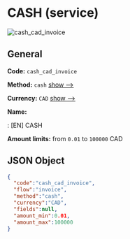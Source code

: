 
# CASH (service) 
![cash_cad_invoice](https://static.openfintech.io/payment_methods/cash_cad_invoice/logo.svg?w=400&c=v0.59.26#w200)  

## General 
 
**Code:** `cash_cad_invoice` 
 
**Method:** `cash` 
 [show -->](/payment-methods/cash/) 
 
**Currency:** `CAD` [show -->](/currencies/CAD/) 
 
**Name:** 
 
:	[EN] CASH 
 
**Amount limits:** from `0.01` to `100000` CAD 

## JSON Object 

```json
{
  "code":"cash_cad_invoice",
  "flow":"invoice",
  "method":"cash",
  "currency":"CAD",
  "fields":null,
  "amount_min":0.01,
  "amount_max":100000
}
```  
